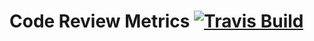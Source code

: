 Code Review Metrics   [![Travis Build](https://travis-ci.com/rootstrap/rs-code-review-metrics.svg?branch=master)](https://travis-ci.com/rootstrap/rs-code-review-metrics)
=========
